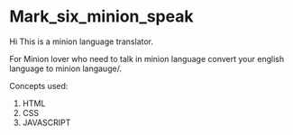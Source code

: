 # Mark_six_minion_speak

Hi This is a minion language translator.

For Minion lover who need to talk in minion language convert your english language to minion langauge/.

Concepts used:

1. HTML
2. CSS
3. JAVASCRIPT

